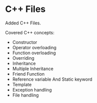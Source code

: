 # C++ Files
Added C++ Files.

Covered C++ concepts:
- Constructor
- Operator overloading
- Function overloading
- Overriding
- Inheritance
- Multiple Inheritance
- Friend Function
- Reference variable And Static keyword
- Template
- Exception handling
- File handling
